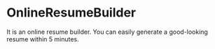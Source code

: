 # OnlineResumeBuilder
It is an online resume builder. You can easily generate a good-looking resume within 5 minutes.
